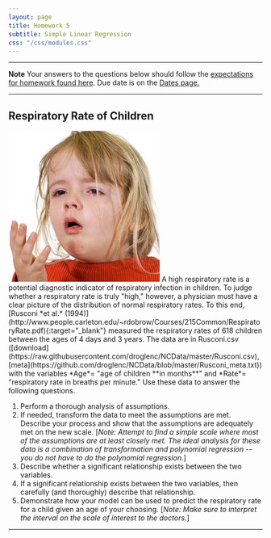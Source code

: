 ```yaml
---
layout: page
title: Homework 5
subtitle: Simple Linear Regression
css: "/css/modules.css"
---
```


----

<div class="alert alert-warning">
  <strong>Note</strong> Your answers to the questions below should follow the <a href="../../resources/hwformat" target="_blank">expectations for homework found here</a>. Due date is on the <a href="../../resources/Dates-Current" target="_blank">Dates page.</a>
</div>

----

## Respiratory Rate of Children
<img src="../zimgs/respiratory-infection.jpg" alt="Respiratory Infection" class="img-right">
A high respiratory rate is a potential diagnostic indicator of respiratory infection in children.  To judge whether a respiratory rate is truly "high," however, a physician must have a clear picture of the distribution of normal respiratory rates.  To this end, [Rusconi *et al.* (1994)](http://www.people.carleton.edu/~rdobrow/Courses/215Common/RespiratoryRate.pdf){:target="_blank"} measured the respiratory rates of 618 children between the ages of 4 days and 3 years.  The data are in Rusconi.csv ([download](https://raw.githubusercontent.com/droglenc/NCData/master/Rusconi.csv), [meta](https://github.com/droglenc/NCData/blob/master/Rusconi_meta.txt)) with the variables *Age*= "age of children **in months**" and *Rate*= "respiratory rate in breaths per minute." Use these data to answer the following questions.

1. Perform a thorough analysis of assumptions.
1. If needed, transform the data to meet the assumptions are met. Describe your process and show that the assumptions are adequately met on the new scale. [*Note: Attempt to find a simple scale where most of the assumptions are at least closely met.  The ideal analysis for these data is a combination of transformation and polynomial regression -- you do not have to do the polynomial regression.*]
1. Describe whether a significant relationship exists between the two variables.
1. If a significant relationship exists between the two variables, then carefully (and thoroughly) describe that relationship.
1. Demonstrate how your model can be used to predict the respiratory rate for a child given an age of your choosing. [*Note: Make sure to interpret the interval on the scale of interest to the doctors.*]

----

